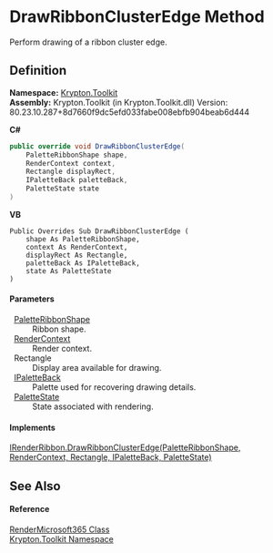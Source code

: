 # DrawRibbonClusterEdge Method


Perform drawing of a ribbon cluster edge.



## Definition
**Namespace:** <a href="79d2eac2-21f4-54ff-7552-b20c33c30600.md">Krypton.Toolkit</a>  
**Assembly:** Krypton.Toolkit (in Krypton.Toolkit.dll) Version: 80.23.10.287+8d7660f9dc5efd033fabe008ebfb904beab6d444

**C#**
``` C#
public override void DrawRibbonClusterEdge(
	PaletteRibbonShape shape,
	RenderContext context,
	Rectangle displayRect,
	IPaletteBack paletteBack,
	PaletteState state
)
```
**VB**
``` VB
Public Overrides Sub DrawRibbonClusterEdge ( 
	shape As PaletteRibbonShape,
	context As RenderContext,
	displayRect As Rectangle,
	paletteBack As IPaletteBack,
	state As PaletteState
)
```



#### Parameters
<dl><dt>  <a href="84ca2d8c-daf3-0219-3015-4b7046d3d27b.md">PaletteRibbonShape</a></dt><dd>Ribbon shape.</dd><dt>  <a href="ef60a5af-08ff-7a94-87f5-362a7e392cd4.md">RenderContext</a></dt><dd>Render context.</dd><dt>  Rectangle</dt><dd>Display area available for drawing.</dd><dt>  <a href="36bc0bae-d9ca-1219-47ea-a9f0b3123d00.md">IPaletteBack</a></dt><dd>Palette used for recovering drawing details.</dd><dt>  <a href="93e626cd-00cf-240e-06c6-ab4d47e982ba.md">PaletteState</a></dt><dd>State associated with rendering.</dd></dl>

#### Implements
<a href="2619ac95-b638-b42a-14fb-de3fb33d39d3.md">IRenderRibbon.DrawRibbonClusterEdge(PaletteRibbonShape, RenderContext, Rectangle, IPaletteBack, PaletteState)</a>  


## See Also


#### Reference
<a href="ccd1446d-2039-ce9b-96c9-8b2b9e9ed633.md">RenderMicrosoft365 Class</a>  
<a href="79d2eac2-21f4-54ff-7552-b20c33c30600.md">Krypton.Toolkit Namespace</a>  
